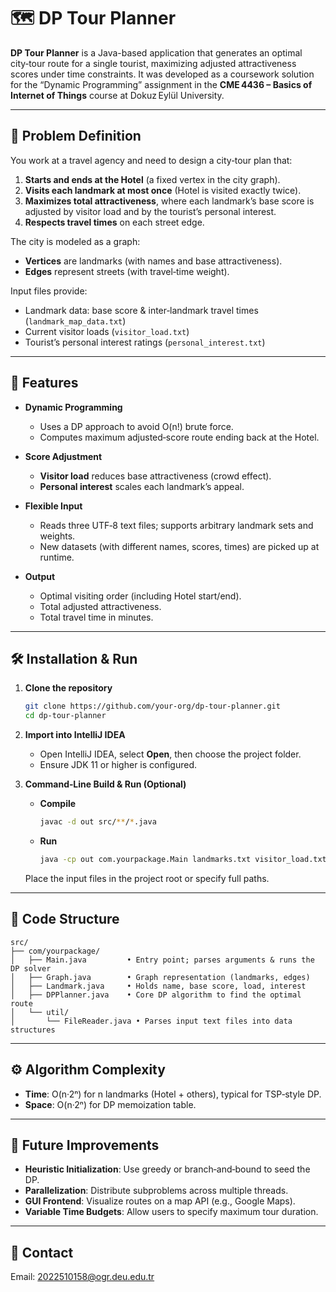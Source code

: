 # 🗺️ DP Tour Planner

**DP Tour Planner** is a Java-based application that generates an optimal city‑tour route for a single tourist, maximizing adjusted attractiveness scores under time constraints. It was developed as a coursework solution for the “Dynamic Programming” assignment in the **CME 4436 – Basics of Internet of Things** course at Dokuz Eylül University.

---

## 📝 Problem Definition

You work at a travel agency and need to design a city‑tour plan that:

1. **Starts and ends at the Hotel** (a fixed vertex in the city graph).
2. **Visits each landmark at most once** (Hotel is visited exactly twice).
3. **Maximizes total attractiveness**, where each landmark’s base score is adjusted by visitor load and by the tourist’s personal interest.
4. **Respects travel times** on each street edge.

The city is modeled as a graph:

* **Vertices** are landmarks (with names and base attractiveness).
* **Edges** represent streets (with travel‑time weight).

Input files provide:

* Landmark data: base score & inter‑landmark travel times (`landmark_map_data.txt`)
* Current visitor loads (`visitor_load.txt`)
* Tourist’s personal interest ratings (`personal_interest.txt`)

---

## 🚀 Features

* **Dynamic Programming**

  * Uses a DP approach to avoid O(n!) brute force.
  * Computes maximum adjusted‑score route ending back at the Hotel.

* **Score Adjustment**

  * **Visitor load** reduces base attractiveness (crowd effect).
  * **Personal interest** scales each landmark’s appeal.

* **Flexible Input**

  * Reads three UTF‑8 text files; supports arbitrary landmark sets and weights.
  * New datasets (with different names, scores, times) are picked up at runtime.

* **Output**

  * Optimal visiting order (including Hotel start/end).
  * Total adjusted attractiveness.
  * Total travel time in minutes.

---

## 🛠️ Installation & Run

1. **Clone the repository**

   ```bash
   git clone https://github.com/your-org/dp-tour-planner.git
   cd dp-tour-planner
   ```

2. **Import into IntelliJ IDEA**

   * Open IntelliJ IDEA, select **Open**, then choose the project folder.
   * Ensure JDK 11 or higher is configured.

3. **Command‑Line Build & Run (Optional)**

   * **Compile**

     ```bash
     javac -d out src/**/*.java
     ```
   * **Run**

     ```bash
     java -cp out com.yourpackage.Main landmarks.txt visitor_load.txt personal_interest.txt
     ```

   Place the input files in the project root or specify full paths.

---

## 📂 Code Structure

```text
src/
├── com/yourpackage/
│   ├── Main.java         • Entry point; parses arguments & runs the DP solver
│   ├── Graph.java        • Graph representation (landmarks, edges)
│   ├── Landmark.java     • Holds name, base score, load, interest
│   ├── DPPlanner.java    • Core DP algorithm to find the optimal route
│   └── util/
│       └── FileReader.java • Parses input text files into data structures
```

---

## ⚙️ Algorithm Complexity

* **Time**: O(n·2ⁿ) for n landmarks (Hotel + others), typical for TSP‑style DP.
* **Space**: O(n·2ⁿ) for DP memoization table.

---

## 🔮 Future Improvements

* **Heuristic Initialization**: Use greedy or branch‑and‑bound to seed the DP.
* **Parallelization**: Distribute subproblems across multiple threads.
* **GUI Frontend**: Visualize routes on a map API (e.g., Google Maps).
* **Variable Time Budgets**: Allow users to specify maximum tour duration.

---

## 📧 Contact

Email: [2022510158@ogr.deu.edu.tr](mailto:2022510158@ogr.deu.edu.tr)

